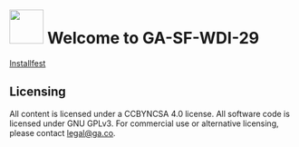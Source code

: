 # <img src="GA-WDI-29.png" width="60"> Welcome to GA-SF-WDI-29

[Installfest](installfest)



## Licensing
All content is licensed under a CC­BY­NC­SA 4.0 license.
All software code is licensed under GNU GPLv3. For commercial use or alternative licensing, please contact legal@ga.co.